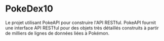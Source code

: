 # PokeDex10
 Le projet utilisant PokeAPI pour construire l'API RESTful. PokeAPI fournit une interface API RESTful pour des objets très détaillés construits à partir de milliers de lignes de données liées à Pokémon.
